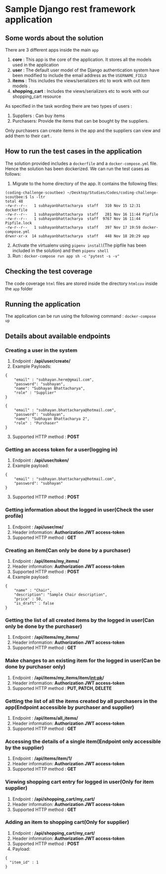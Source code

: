 # Sample Django rest framework application

## Some words about the solution
There are 3 different apps inside the main `app`
1. **core** : This app is the core of the application. It stores all the models used in the application
2. **user** : The default user model of the Django authentication system have been modified to include the email address as the `USERNAME_FIELD`
3. **items** : This includes the views/serializers etc to work with out item models .
4. **shopping_cart** : Includes the views/serializers etc to work with our shopping_cart resource

As specified in the task wording there are two types of users :
1. Suppliers : Can buy items
2. Purchasers: Provide the items that can be bought by the suppliers.

Only purchasers can create items in the app and the suppliers can view and add them to their cart .

## How to run the test cases in the application

The solution provided includes a `dockerfile` and a `docker-compose.yml` file. Hence the solution has been dockerized. We can run the test cases as follows:
1. Migrate to the home directory of the app. It contains the following files:
```
(coding-challenge-scoutbee) ~/Desktop/Studies/Codes/coding-challenge-scoutbee:$ ls -ltr
total 48
-rw-r--r--   1 subhayanbhattacharya  staff   310 Nov 15 12:31 dockerfile
-rw-r--r--   1 subhayanbhattacharya  staff   281 Nov 16 11:44 Pipfile
-rw-r--r--   1 subhayanbhattacharya  staff  9767 Nov 16 11:44 Pipfile.lock
-rw-r--r--   1 subhayanbhattacharya  staff   397 Nov 17 19:59 docker-compose.yml
drwxr-xr-x  14 subhayanbhattacharya  staff   448 Nov 18 20:29 app

```
2. Activate the virtualenv using `pipenv install`(The pipfile has been included in the solution) and then `pipenv shell`
3. Run : `docker-compose run app sh -c "pytest -s -v"`

## Checking the test coverage

The code coverage `html` files are stored inside the directory `htmlcov` inside the `app` folder

## Running the application

The application can be run using the following command : `docker-compose up`


## Details about available endpoints

### Creating a user in the system

1. Endpoint : **/api/user/create/**
2. Example Payloads:
```
{
	"email" : "subhayan.here@gmail.com",
	"password": "subhayan",
	"name": "Subhayan Bhattacharya",
	"role" : "Supplier"
}
```
```
{
	"email" : "subhayan.bhattacharya@hotmail.com",
	"password": "subhayan",
	"name": "Subhayan Bhattacharya 2",
	"role" : "Purchaser"
}
```
3. Supported HTTP method : **POST**

### Getting an access token for a user(logging in)

1. Endpoint : **/api/user/token/**
2. Example payload:
```
{
	"email" : "subhayan.bhattacharya@hotmail.com",
	"password": "subhayan"
}
```
3. Supported HTTP method : **POST**

### Getting information about the logged in user(Check the user profile)
1. Endpoint : **/api/user/me/**
2. Header information:
**Authorization JWT access-token**
3. Supported HTTP method : **GET**

### Creating an item(Can only be done by a purchaser)
1. Endpoint : **/api/items/my_items/**
2. Header information:
**Authorization JWT access-token**
3. Supported HTTP method : **POST**
4. Example payload:
```
{
	"name" : "Chair",
	"description": "Sample Chair description",
	"price" : 50,
	"is_draft" : false
}
```

### Getting the list of all created items by the logged in user(Can only be done by the purchaser)
1. Endpoint : **/api/items/my_items/**
2. Header information:
**Authorization JWT access-token**
3. Supported HTTP method : **GET**

### Make changes to an existing item for the logged in user(Can be done by purchaser only)
1. Endpoint : **/api/items/my_items/item/<int:pk>/**
2. Header information:
**Authorization JWT access-token**
3. Supported HTTP method : **PUT, PATCH, DELETE**

### Getting the list of all the items created by all purchasers in the app(Endpoint accessible by purchaser and supplier)
1. Endpoint : **/api/items/all_items/**
2. Header information:
**Authorization JWT access-token**
3. Supported HTTP method : **GET**

### Accessing the details of a single item(Endpoint only accessible by the supplier)
1. Endpoint : **/api/items/item/1/**
2. Header information:
**Authorization JWT access-token**
3. Supported HTTP method : **GET**

### Viewing shopping cart entry for logged in user(Only for item supplier)
1. Endpoint : **/api/shopping_cart/my_cart/**
2. Header information:
**Authorization JWT access-token**
3. Supported HTTP method : **GET**

### Adding an item to shopping cart(Only for supplier)
1. Endpoint : **/api/shopping_cart/my_cart/**
2. Header information:
**Authorization JWT access-token**
3. Supported HTTP method : **POST**
4. Payload:
```
{
  "item_id" : 1
}
```
